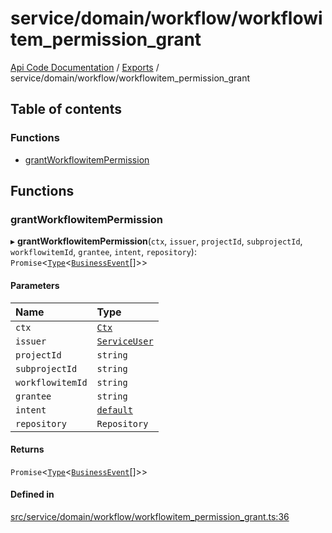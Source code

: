 # service/domain/workflow/workflowitem\_permission\_grant
 
[Api Code Documentation](../README.md) / [Exports](../modules.md) / service/domain/workflow/workflowitem\_permission\_grant

## Table of contents

### Functions

- [grantWorkflowitemPermission](service_domain_workflow_workflowitem_permission_grant.md#grantworkflowitempermission)

## Functions

### grantWorkflowitemPermission

▸ **grantWorkflowitemPermission**(`ctx`, `issuer`, `projectId`, `subprojectId`, `workflowitemId`, `grantee`, `intent`, `repository`): `Promise`\<[`Type`](result.md#type)\<[`BusinessEvent`](service_domain_business_event.md#businessevent)[]\>\>

#### Parameters

| Name | Type |
| :------ | :------ |
| `ctx` | [`Ctx`](../interfaces/lib_ctx.Ctx.md) |
| `issuer` | [`ServiceUser`](../interfaces/service_domain_organization_service_user.ServiceUser.md) |
| `projectId` | `string` |
| `subprojectId` | `string` |
| `workflowitemId` | `string` |
| `grantee` | `string` |
| `intent` | [`default`](authz_intents.md#default) |
| `repository` | `Repository` |

#### Returns

`Promise`\<[`Type`](result.md#type)\<[`BusinessEvent`](service_domain_business_event.md#businessevent)[]\>\>

#### Defined in

[src/service/domain/workflow/workflowitem_permission_grant.ts:36](https://github.com/openkfw/TruBudget/blob/d2b440c/api/src/service/domain/workflow/workflowitem_permission_grant.ts#L36)
